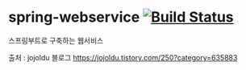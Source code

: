 # spring-webservice [![Build Status](https://travis-ci.org/sh-son/springboot-webservice.svg?branch=master)](https://travis-ci.org/sh-son/springboot-webservice)
스프링부트로 구축하는 웹서비스


출처 : jojoldu 블로그
https://jojoldu.tistory.com/250?category=635883
